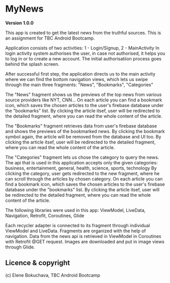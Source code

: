 # MyNews

**Version 1.0.0**

This app is created to get the latest news from the truthful sources. This is an assignment for TBC Android Bootcamp.

Application consists of two activities: 1 - Login/Signup, 2 - MainActivity
In login activity system authorises the user, in case not authorised, it helps you to log in or to create a new account. The initial authorisatiion process goes behind the splash screen.

After successful first step, the application directs us to the main activity where we can find the bottom navigation views, which lets us swipe through the main three fragments:
"News", "Bookmarks", "Categories"

The "News" fragment shows us the previews of the top news from various source providers like NYT, CNN...
On each article you can find a bookmark icon, which saves the chosen articles to the user's firebase database under the "bookmarks" list.
By clicking the article itsef, user will be redirected to the detailed fragment, where you can read the whole content of the article.

The "Bookmarks" fragment retrieves data from user's firebase database and shows the previews of the bookmarked news.
By clicking the bookmark symbol again, the article will be removed from the database and UI too.
By clicking the article itsef, user will be redirected to the detailed fragment, where you can read the whole content of the article.

The "Categories" fragment lets us chose the category to query the news.
The api that is used in this application accepts only the given categories: business, entertainment, general, health, science, sports, technology
By clicking the category, user gets redirected to the new fragment, where he can scroll through the articles by chosen category.
On each article you can find a bookmark icon, which saves the chosen articles to the user's firebase database under the "bookmarks" list.
By clicking the article itsef, user will be redirected to the detailed fragment, where you can read the whole content of the article.

The following libraries were used in this app: ViewModel, LiveData, Navigation, Retrofit, Coroutines, Glide

Each recycler adapter is connected to its fragment through individual ViewModel and LiveData.
Fragments are organized with the help of navigation.
Data from the news api is retrieved in ViewModel in Coroutines with Retrofit @GET request.
Images are downloaded and put in image views through Glide.

## Licence & copyright
(c) Elene Bokuchava, TBC Android Bootcamp
